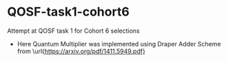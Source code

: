 # QOSF-task1-cohort6
Attempt at QOSF task 1 for Cohort 6 selections
- Here Quantum Multiplier was implemented using Draper Adder Scheme from \url{https://arxiv.org/pdf/1411.5949.pdf}
